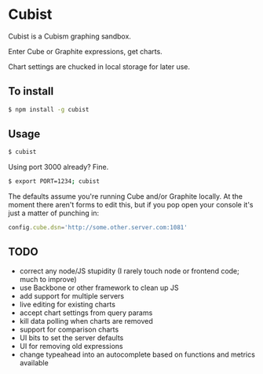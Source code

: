 # Cubist

Cubist is a Cubism graphing sandbox.

Enter Cube or Graphite expressions, get charts.

Chart settings are chucked in local storage for later use.

## To install

```bash
$ npm install -g cubist
```

## Usage

```bash
$ cubist
```

Using port 3000 already?  Fine.

```bash
$ export PORT=1234; cubist
```

The defaults assume you're running Cube and/or Graphite locally.
At the moment there aren't forms to edit this, but if you pop open
your console it's just a matter of punching in:

```javascript
config.cube.dsn='http://some.other.server.com:1081'
```


## TODO
- correct any node/JS stupidity (I rarely touch node or frontend code; much to improve)
- use Backbone or other framework to clean up JS
- add support for multiple servers
- live editing for existing charts
- accept chart settings from query params
- kill data polling when charts are removed
- support for comparison charts
- UI bits to set the server defaults
- UI for removing old expressions
- change typeahead into an autocomplete based on functions and metrics available
